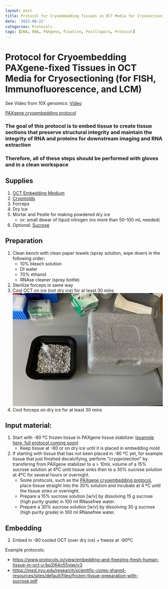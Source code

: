 ```yaml
---
layout: post
title: Protocol for Cryoembedding Tissues in OCT Media for Cryosectioning (for FISH, Immunofluorescence, and LCM)
date: '2023-08-22'
categories: Protocols
tags: [DNA, RNA, PAXgene, Fixative, Pocillopora, Protocol]
---
```


# Protocol for Cryoembedding PAXgene-fixed Tissues in OCT Media for Cryosectioning (for FISH, Immunofluorescence, and LCM)

See Video from 10X genomics: [Video](https://www.youtube.com/watch?v=PCj8XrpskPw&list=PLfaSRwcfHcq0D8RTy9LR8sKsWcF6C8TAt&index=3)

[PAXgene cryoembedding protocol](https://www.preanalytix.com/storage/download/_ProductResources_/SuppProtocols/PROM-8405-002_PX14_SP_Tissue_System_Cryoembedding_PFPE_tissues_1216_WW.pdf)

### The goal of this protocol is to embed tissue to create tissue sections that preserve structural integrity and maintain the integrity of RNA and proteins for downstream imaging and RNA extraction

### Therefore, all of these steps should be performed with gloves and in a clean workspace

## Supplies
1. [OCT Embedding Medium](https://www.fishersci.com/shop/products/tissue-plus-o-c-t-compound/23730571#?keyword=o.c.t%20cryo)
2. [Cryomolds](https://us.vwr.com/store/product/4639407/null)
3. Forceps
4. Dry Ice
5. Mortar and Pestle for making powdered dry ice 
    - or: small dewar of liquid nitrogen (no more than 50-100 mL needed)
6. Optional: [Sucrose](https://www.fishersci.com/shop/products/sucrose-ultrapure-99/AAJ6427022#?keyword=sucrose)


## Preparation
1. Clean bench with clean paper towels (spray solution, wipe down) in the following order:
    - 10% bleach solution
    - DI water
    - 70% ethanol
    - RNAse cleaner (spray bottle)
2. Sterilize forceps in same way
3. Cool OCT on ice (not dry ice) for at least 30 mins
    ![1_OCT_Cool.jpeg](https://github.com/zdellaert/ZD_Putnam_Lab_Notebook/blob/master/images/protocols/cryoembedding/1_OCT_Cool.jpeg?raw=true)
4. Cool forceps on dry ice for at least 30 mins

## Input material:
1. Start with -80 ºC frozen tissue in PAXgene tissue stabilizer ([example here, full protocol coming soon](https://zdellaert.github.io/ZD_Putnam_Lab_Notebook/Paxgene-Decalcification-Sections-Test/))
    - Keep tissue at -80 or on dry ice until it is placed in embedding mold
2. If starting with tissue that has not been placed in -80 ºC yet, for example tissue that just finished decalcifying, perform "cryoprotection" by transfering from PAXgene stabilizer to a > 10mL volume of a 15% sucrose solution at 4ºC until tissue sinks then to a 30% sucrose solution at 4ºC for several hours or overnight.
    - Some protocols, such as the [PAXgene cryoembedding protocol](https://www.preanalytix.com/storage/download/_ProductResources_/SuppProtocols/PROM-8405-002_PX14_SP_Tissue_System_Cryoembedding_PFPE_tissues_1216_WW.pdf), place tissue straight into the 30% solution and incubate at 4 ºC until the tissue sinks or overnight.
    - Prepare a 15% sucrose solution [w/v] by dissolving 15 g sucrose (high purity grade) in 100 ml RNasefree water. 
    - Prepare a 30% sucrose solution [w/v] by dissolving 30 g sucrose (high purity grade) in 100 ml RNasefree water. 

## Embedding
2. Embed in -80 cooled OCT (over dry ice) + freeze at -80ºC


Example protocols:

- https://www.protocols.io/view/embedding-and-freezing-fresh-human-tissue-in-oct-u-bp2l64o55vqe/v3
- https://med.nyu.edu/research/scientific-cores-shared-resources/sites/default/files/frozen-tissue-preparation-with-sucrose.pdf
